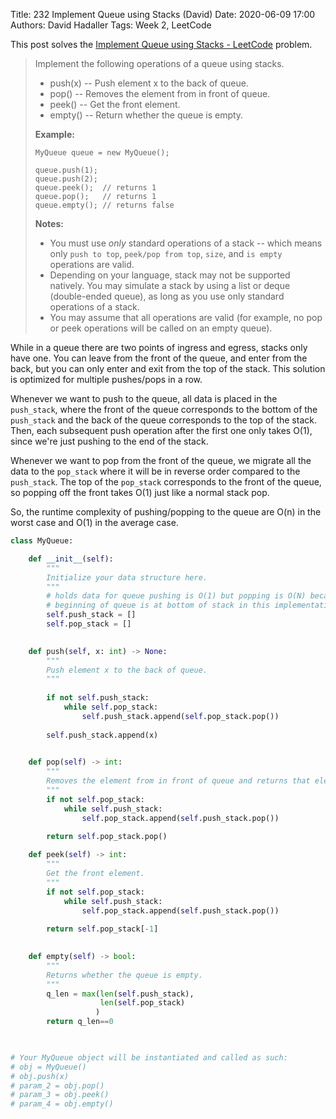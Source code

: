 Title: 232 Implement Queue using Stacks (David)
Date: 2020-06-09 17:00
Authors: David Hadaller
Tags: Week 2, LeetCode



This post solves the [Implement Queue using Stacks - LeetCode](https://leetcode.com/problems/implement-queue-using-stacks/) problem. 

> Implement the following operations of a queue using stacks.
>
> - push(x) -- Push element x to the back of queue.
> - pop() -- Removes the element from in front of queue.
> - peek() -- Get the front element.
> - empty() -- Return whether the queue is empty.
>
> **Example:**
>
> ```
> MyQueue queue = new MyQueue();
> 
> queue.push(1);
> queue.push(2);  
> queue.peek();  // returns 1
> queue.pop();   // returns 1
> queue.empty(); // returns false
> ```
>
> **Notes:**
>
> - You must use *only* standard operations of a stack -- which means only `push to top`, `peek/pop from top`, `size`, and `is empty` operations are valid.
> - Depending on your language, stack may not be supported natively.  You may simulate a stack by using a list or deque (double-ended queue),  as long as you use only standard operations of a stack.
> - You may assume that all operations are valid (for example, no pop or peek operations will be called on an empty queue).



While in a queue there are two points of ingress and egress, stacks only have one. You can leave from the front of the queue, and enter from the back, but you can only enter and exit from the top of the stack. This solution is optimized for multiple pushes/pops in a row. 

Whenever we want to push to the queue, all data is placed in the `push_stack`, where the front of the queue corresponds to the bottom of the `push_stack` and the back of the queue corresponds to the top of the stack. Then, each subsequent push operation after the first one only takes O(1), since we're just pushing to the end of the stack. 

Whenever we want to pop from the front of the queue, we migrate all the data to the `pop_stack` where it will be in reverse order compared to the `push_stack`. The top of the `pop_stack` corresponds to the front of the queue, so popping off the front takes O(1) just like a normal stack pop.



So, the runtime complexity of pushing/popping to the queue are O(n) in the worst case and O(1) in the average case.



```python
class MyQueue:

    def __init__(self):
        """
        Initialize your data structure here.
        """
        # holds data for queue pushing is O(1) but popping is O(N) because
        # beginning of queue is at bottom of stack in this implementation
        self.push_stack = [] 
        self.pop_stack = []
        

    def push(self, x: int) -> None:
        """
        Push element x to the back of queue.
        """
        
        if not self.push_stack:
            while self.pop_stack:
                self.push_stack.append(self.pop_stack.pop())
         
        self.push_stack.append(x)
            

    def pop(self) -> int:
        """
        Removes the element from in front of queue and returns that element.
        """
        if not self.pop_stack:
            while self.push_stack:
                self.pop_stack.append(self.push_stack.pop())
            
        return self.pop_stack.pop()

    def peek(self) -> int:
        """
        Get the front element.
        """
        if not self.pop_stack:
            while self.push_stack:
                self.pop_stack.append(self.push_stack.pop())
            
        return self.pop_stack[-1]
            

    def empty(self) -> bool:
        """
        Returns whether the queue is empty.
        """
        q_len = max(len(self.push_stack),
                    len(self.pop_stack)
                   )
        return q_len==0
        


# Your MyQueue object will be instantiated and called as such:
# obj = MyQueue()
# obj.push(x)
# param_2 = obj.pop()
# param_3 = obj.peek()
# param_4 = obj.empty()
```

